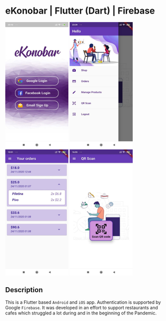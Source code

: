 # eKonobar | Flutter (Dart) | Firebase

<img src="https://github.com/Aback231/eKonobar-Flutter-Firebase/blob/main/log_in.jpeg" width="200" height="400"> <img src="https://github.com/Aback231/eKonobar-Flutter-Firebase/blob/main/menu.jpeg" width="200" height="400"> <img src="https://github.com/Aback231/eKonobar-Flutter-Firebase/blob/main/orders.jpeg" width="200" height="400"> <img src="https://github.com/Aback231/eKonobar-Flutter-Firebase/blob/main/qr_scan.jpeg" width="200" height="400">

## Description

This is a Flutter based `Android` and `iOS` app. Authentication is supported by Google `Firebase`. It was developed in an effort to support restaurants and cafes which struggled a lot during and in the beginning of the Pandemic.


